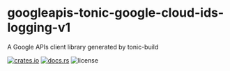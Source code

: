 # googleapis-tonic-google-cloud-ids-logging-v1

A Google APIs client library generated by tonic-build

[![crates.io](https://img.shields.io/crates/v/googleapis-tonic-google-cloud-ids-logging-v1)](https://crates.io/crates/googleapis-tonic-google-cloud-ids-logging-v1)
[![docs.rs](https://img.shields.io/docsrs/googleapis-tonic-google-cloud-ids-logging-v1)](https://docs.rs/googleapis-tonic-google-cloud-ids-logging-v1)
![license](https://img.shields.io/crates/l/googleapis-tonic-google-cloud-ids-logging-v1)
